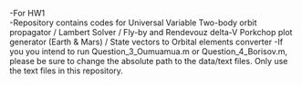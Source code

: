 -For HW1 <br>
-Repository contains codes for Universal Variable Two-body orbit propagator / Lambert Solver / Fly-by and Rendevouz delta-V Porkchop plot generator (Earth & Mars) / State vectors to Orbital elements converter
-If you you intend to run Question_3_Oumuamua.m or Question_4_Borisov.m, please be sure to change the absolute path to the data/text files. Only use the text files in this repository.
